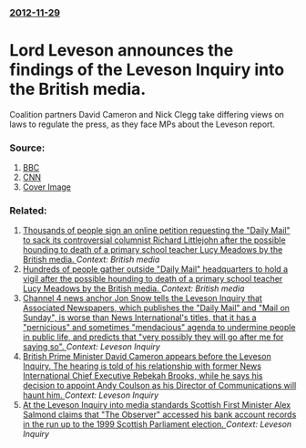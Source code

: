 ### [2012-11-29](/news/2012/11/29/index.md)

# Lord Leveson announces the findings of the Leveson Inquiry into the British media. 

Coalition partners David Cameron and Nick Clegg take differing views on laws to regulate the press, as they face MPs about the Leveson report.


### Source:

1. [BBC](http://www.bbc.co.uk/news/uk-politics-20539239)
2. [CNN](http://edition.cnn.com/2012/11/28/business/uk-leveson-media-report/index.html?eref=edition)
2. [Cover Image](http://ichef-1.bbci.co.uk/news/1024/media/images/64466000/jpg/_64466160_bce01eab-2441-40f9-b872-28a0aaee2472.jpg)

### Related:

1. [Thousands of people sign an online petition requesting the "Daily Mail" to sack its controversial columnist Richard Littlejohn after the possible hounding to death of a primary school teacher Lucy Meadows by the British media. ](/news/2013/03/26/thousands-of-people-sign-an-online-petition-requesting-the-daily-mail-to-sack-its-controversial-columnist-richard-littlejohn-after-the-pos.md) _Context: British media_
2. [Hundreds of people gather outside "Daily Mail" headquarters to hold a vigil after the possible hounding to death of a primary school teacher Lucy Meadows by the British media. ](/news/2013/03/25/hundreds-of-people-gather-outside-daily-mail-headquarters-to-hold-a-vigil-after-the-possible-hounding-to-death-of-a-primary-school-teacher.md) _Context: British media_
3. [Channel 4 news anchor Jon Snow tells the Leveson Inquiry that Associated Newspapers, which publishes the "Daily Mail" and "Mail on Sunday", is worse than News International's titles, that it has a "pernicious" and sometimes "mendacious" agenda to undermine people in public life, and predicts that "very possibly they will go after me for saying so". ](/news/2012/06/25/channel-4-news-anchor-jon-snow-tells-the-leveson-inquiry-that-associated-newspapers-which-publishes-the-daily-mail-and-mail-on-sunday.md) _Context: Leveson Inquiry_
4. [British Prime Minister David Cameron appears before the Leveson Inquiry. The hearing is told of his relationship with former News International Chief Executive Rebekah Brooks, while he says his decision to appoint Andy Coulson as his Director of Communications will haunt him. ](/news/2012/06/14/british-prime-minister-david-cameron-appears-before-the-leveson-inquiry-the-hearing-is-told-of-his-relationship-with-former-news-internatio.md) _Context: Leveson Inquiry_
5. [At the Leveson Inquiry into media standards Scottish First Minister Alex Salmond claims that "The Observer" accessed his bank account records in the run up to the 1999 Scottish Parliament election. ](/news/2012/06/13/at-the-leveson-inquiry-into-media-standards-scottish-first-minister-alex-salmond-claims-that-the-observer-accessed-his-bank-account-record.md) _Context: Leveson Inquiry_
